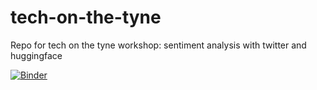 # tech-on-the-tyne
Repo for tech on the tyne workshop: sentiment analysis with twitter and huggingface

[![Binder](https://mybinder.org/badge_logo.svg)](https://mybinder.org/v2/gh/holliejohnson/tech-on-the-tyne/HEAD?labpath=main.ipynb)